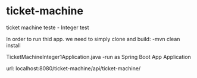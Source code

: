 # ticket-machine
ticket machine teste - Integer test


In order to run thid app. we need to simply clone and build: 
-mvn clean install


TicketMachineInteger1Application.java
-run as Spring Boot App Application

url:
localhost:8080/ticket-machine/api/ticket-machine/<text-to-type>
